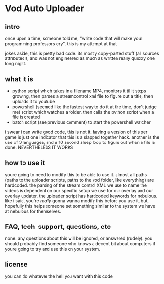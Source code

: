 # Vod Auto Uploader

## intro
once upon a time, someone told me, "write code that will make your programming professors cry". this is my attempt at that

jokes aside, this is pretty bad code. its mostly copy-pasted stuff (all sources attributed!), and was not engineered as much as written really quickly one long night.

## what it is

* python script which takes in a filename MP4, monitors it til it stops growing, then parses a streamcontrol xml file to figure out a title, then uploads it to youtube 
* powershell (seemed like the fastest way to do it at the time, don't judge me) script which watches a folder, then calls the python script when a file is created
* batch script (see previous comment) to start the powershell watcher


i swear i can write good code, this is not it. having a version of this per game is just one indicator that this is a slapped together hack. another is the use of 3 languages, and a 10 second sleep loop to figure out when a file is done. NEVERTHELESS IT WORKS

## how to use it

youre going to need to modify this to be able to use it. almost all paths (paths to the uploader scripts, paths to the vod folder, like everything) are hardcoded. the parsing of the stream control XML we use to name the videos is dependent on our specific setup we use for our overlay and our overlay updater. the uploader script has hardcoded keywords for nebulous. like i said, you're *really* gonna wanna modify this before you use it. but, hopefully this helps someone set something similar to the system we have at nebulous for themselves. 


## FAQ, tech-support, questions, etc
none. any questions about this will be ignored, or answered (rudely). you should probably find someone who knows a decent bit about computers if youre going to try and use this on your system.

## license
you can do whatever the hell you want with this code
